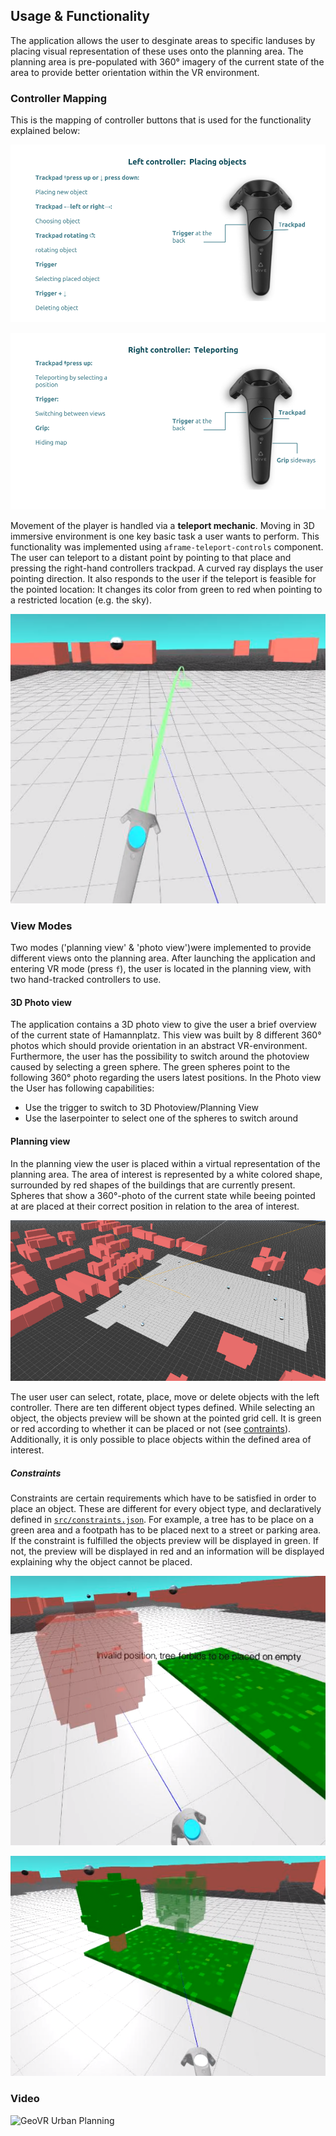 
## Usage & Functionality
The application allows the user to desginate areas to specific landuses by
placing visual representation of these uses onto the planning area.
The planning area is pre-populated with 360° imagery of the current state of
the area to provide better orientation within the VR environment.

### Controller Mapping
This is the mapping of controller buttons that is used for the functionality
explained below:

![left hand](left-controller.png)

![right hand](right-controller.png)

Movement of the player is handled via a **teleport mechanic**.
Moving in 3D immersive environment is one key basic task a user wants to
perform. This functionality was implemented using `aframe-teleport-controls`
component. The user can teleport to a distant point by pointing to that place
and pressing the right-hand controllers trackpad.
A curved ray displays the user pointing direction. It also responds to the user
if the teleport is feasible for the pointed location: It changes its color
from green to red when pointing to a restricted location (e.g. the sky).

![teleporting](teleport.png)

### View Modes
Two modes ('planning view' & 'photo view')were implemented to provide different
views onto the planning area.
After launching the application and entering VR mode (press `f`), the user is
located in the planning view, with two hand-tracked controllers to use.

#### 3D Photo view
The application contains a 3D photo view to give the user a brief overview of
the current state of Hamannplatz. This view was built by 8 different 360° photos
which should provide orientation in an abstract VR-environment. Furthermore, the
user has the possibility to switch around the photoview caused by selecting a
green sphere. The green spheres point to the following  360° photo regarding the
users latest positions.
In the Photo view the User has following capabilities:

* Use the trigger to switch to 3D Photoview/Planning View
* Use the laserpointer to select one of the spheres to switch around

#### Planning view
In the planning view the user is placed within a virtual representation of the
planning area. The area of interest is represented by a white colored shape,
surrounded by red shapes of the buildings that are currently present.
Spheres that show a 360°-photo of the current state while beeing pointed at are
placed at their correct position in relation to the area of interest.

![area of interest](aoi.png)

The user user can select, rotate, place, move or delete objects
with the left controller. There are ten different object types defined. While
selecting an object, the objects preview will be shown at the pointed grid
cell. It is green or red according to whether it can be placed or not (see
[contraints](#constraints)). Additionally, it is only possible to place objects
within the defined area of interest.

##### Constraints
Constraints are certain requirements which have to be satisfied in order to place
an object. These are different for every object type, and declaratively defined
in [`src/constraints.json`](https://github.com/crend02/GeoVR/blob/master/src/constraints.json).
For example, a tree has to be place on a green area and a footpath has to be
placed next to a street or parking area. If the constraint is fulfilled the
objects preview will be displayed in green. If not, the preview will be
displayed in red and an information will be displayed explaining why the object
cannot be placed.

![failing constraint](constraint_forbidden.png)

![fulfilled constraint](constraint_allowed.png)

### Video

![GeoVR Urban Planning](https://www.youtube.com/watch?v=C5zCGJXunqo)
